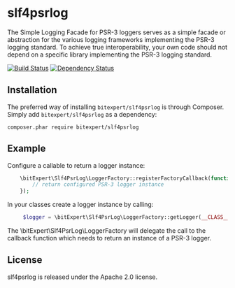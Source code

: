 # slf4psrlog
The Simple Logging Facade for PSR-3 loggers serves as a simple facade or abstraction for the various logging frameworks
implementing the PSR-3 logging standard. To achieve true interoperability, your own code should not depend on a specific
library implementing the PSR-3 logging standard.

[![Build Status](https://travis-ci.org/bitExpert/slf4psrlog.svg?branch=master)](https://travis-ci.org/bitExpert/slf4psrlog)
[![Dependency Status](https://www.versioneye.com/user/projects/55788ee0346362001b000001/badge.svg?style=flat)](https://www.versioneye.com/user/projects/55788ee0346362001b000001)

Installation
------------

The preferred way of installing `bitexpert/slf4psrlog` is through Composer. Simply add `bitexpert/slf4psrlog` as a 
dependency:

```
composer.phar require bitexpert/slf4psrlog
```

Example
-------

Configure a callable to return a logger instance:

```php
    \bitExpert\Slf4PsrLog\LoggerFactory::registerFactoryCallback(function($channel) {
        // return configured PSR-3 logger instance
    });
```

In your classes create a logger instance by calling:

```php
     $logger = \bitExpert\Slf4PsrLog\LoggerFactory::getLogger(__CLASS__);
```

The \bitExpert\Slf4PsrLog\LoggerFactory will delegate the call to the callback function which needs to return an instance
of a PSR-3 logger.

License
-------

slf4psrlog is released under the Apache 2.0 license.
